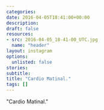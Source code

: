 ```yaml
---
categories:
date: 2016-04-05T18:41:00+00:00
description:
draft: false
resources:
- src: 2016-04-05_18-41-00_UTC.jpg
  name: "header"
layout: instagram
options:
  unlisted: false
stories:
subtitle:
title: "Cardio Matinal."
tags: []
---
```


"Cardio Matinal."
